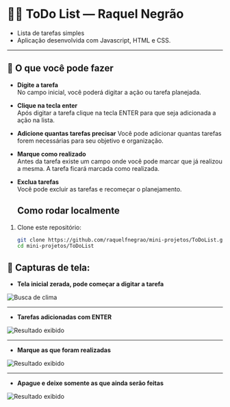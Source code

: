 # 👩‍💻 ToDo List — Raquel Negrão

- Lista de tarefas simples
- Aplicação desenvolvida com Javascript, HTML e CSS.

---

## 📂 O que você pode fazer

- **Digite a tarefa**  
  No campo inicial, você poderá digitar a ação ou tarefa planejada.

- **Clique na tecla enter**  
  Após digitar a tarefa clique na tecla ENTER para que seja adicionada a ação na lista.

- **Adicione quantas tarefas precisar**
  Você pode adicionar quantas tarefas forem necessárias para seu objetivo e organização.

- **Marque como realizado**  
  Antes da tarefa existe um campo onde você pode marcar que já realizou a mesma. A tarefa ficará marcada como realizada.

- **Exclua tarefas**  
  Você pode excluir as tarefas e recomeçar o planejamento.
  
  ## Como rodar localmente

1. Clone este repositório:  
   ```bash
   git clone https://github.com/raquelfnegrao/mini-projetos/ToDoList.git
   cd mini-projetos/ToDoList

## 📂  Capturas de tela:

- **Tela inicial zerada, pode começar a digitar a tarefa** 

![Busca de clima](captura%20de%20tela/Captura%20de%20tela1.png)

---

- **Tarefas adicionadas com ENTER** 

![Resultado exibido](captura%20de%20tela/Captura%20de%20tela2.png)

---

- **Marque as que foram realizadas** 

![Resultado exibido](captura%20de%20tela/Captura%20de%20tela3.png)

---

- **Apague e deixe somente as que ainda serão feitas** 

![Resultado exibido](captura%20de%20tela/Captura%20de%20tela4.png)
